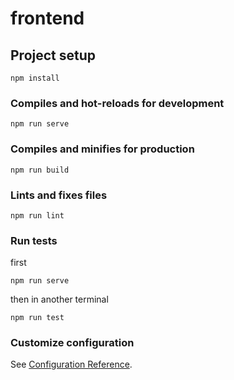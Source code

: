 # frontend

## Project setup
```
npm install
```

### Compiles and hot-reloads for development
```
npm run serve
```

### Compiles and minifies for production
```
npm run build
```

### Lints and fixes files
```
npm run lint
```

### Run tests
first 
```
npm run serve
```
then in another terminal
```
npm run test
```

### Customize configuration
See [Configuration Reference](https://cli.vuejs.org/config/).
